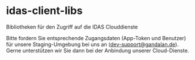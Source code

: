 # idas-client-libs
Bibliotheken für den Zugriff auf die IDAS Clouddienste

Bitte fordern Sie entsprechende Zugangsdaten (App-Token und Benutzer) für unsere 
Staging-Umgebung bei uns an (<dev-support@gandalan.de>). Gerne unterstützen wir Sie dann bei der Anbindung unserer 
Cloud-Dienste. 
